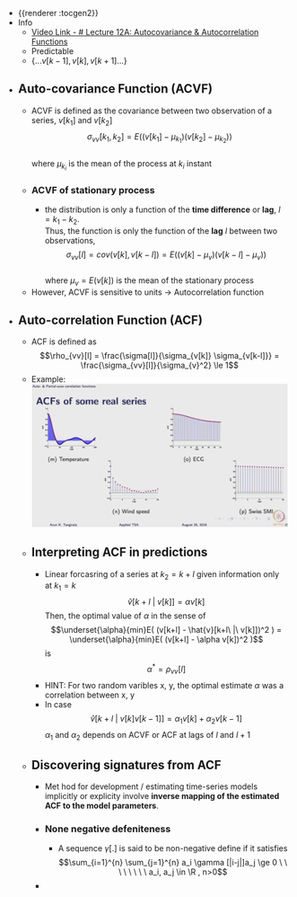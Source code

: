 - {{renderer :tocgen2}}
- Info
	- [Video Link - # Lecture 12A: Autocovariance & Autocorrelation Functions](https://www.youtube.com/watch?v=YugzOoZh9Zk&list=PLl0FT6O_WWDBm-4W-eoK34omYmEMseQDX&index=31&pp=iAQB)
	- Predictable
	- $\{...v[k-1], v[k], v[k+1]...\}$
- ## Auto-covariance Function (ACVF)
	- ACVF is defined as the covariance between two observation of a series, $v[k_1]$ and $v[k_2]$  
	  $$\sigma_{vv}[k_1, k_2] = E( (v[k_1] - \mu_{k_1}) (v[k_2] - \mu_{k_2}) )$$  
	  where $\mu_{k_i}$ is the mean of the process at $k_i$ instant
	- ### ACVF of stationary process
		- the distribution is only a function of the **time difference** or **lag**, $l = k_1 - k_2$.  
		  Thus, the function is only the function of the **lag** $l$ between two observations,
		  $$\sigma_{vv}[l] = cov(v[k], v[k-l]) = E( (v[k] - \mu_v) (v[k-l] - \mu_v))$$  
		  where $\mu_v = E(v[k])$ is the mean of the stationary process
	- However,  ACVF is sensitive to units -> Autocorrelation function
- ## Auto-correlation Function (ACF)
	- ACF is defined as  
	  $$\rho_{vv}[l] = \frac{\sigma[l]}{\sigma_{v[k]} \sigma_{v[k-l]}} = \frac{\sigma_{vv}[l]}{\sigma_{v}^2}  \le 1$$
	- Example:  
	  ![image.png](../assets/image_1682539009630_0.png)
	- ## Interpreting ACF in predictions
		- Linear forcasring of a series at $k_2 = k + l$ given information only at $k_1 = k$
		  $$\hat{v}[k+l\ |\ v[k]] = \alpha v [k]$$
		  Then, the optimal value of $\alpha$ in the sense of
		  $$\underset{\alpha}{min}E( (v[k+l] - \hat{v}[k+l\ |\ v[k]])^2 ) = \underset{\alpha}{min}E( (v[k+l] - \alpha v[k])^2 )$$
		  is
		  $$\alpha^* = \rho_{vv}[l]$$
		- HINT: For two random varibles x, y, the optimal estimate $\alpha$ was a correlation between x, y
		- In case
		  $$\hat{v}[k+l\ |\ v[k]v[k-1]] = \alpha_1 v [k] + \alpha_2 v[k-1]$$
		  $\alpha_1$ and $\alpha_2$ depends on ACVF or ACF at lags of $l$ and $l+1$
	- ## Discovering signatures from ACF
		- Met hod for development / estimating time-series models implicitly or explicity involve **inverse mapping of the estimated ACF to the model parameters**.
		- ### None negative defeniteness
			- A sequence $\gamma[.]$ is said to be non-negative define if it satisfies
			  $$\sum_{i=1}^{n} \sum_{j=1}^{n} a_i \gamma [|i-j|]a_j \ge 0 \ \ \ \ \ \ \ \ a_i, a_j \in \R , n>0$$
		-